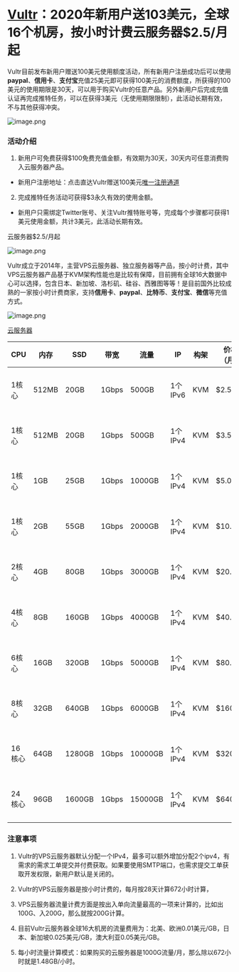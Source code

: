 [Vultr](https://bit.ly/2QqEfuf)：2020年新用户送103美元，全球16个机房，按小时计费云服务器$2.5/月起
==


Vultr目前发布新用户赠送100美元使用额度活动，所有新用户注册成功后可以使用**paypal**、**信用卡**、**支付宝**充值25美元即可获得100美元的消费额度，所获得的100美元的使用期限是30天，可以用于购买Vultr的任意产品。另外新用户后完成充值认证再完成推特任务，可以在获得3美元（无使用期限限制），此活动长期有效，不与其他获得冲突。

![image.png](http://ww1.sinaimg.cn/large/d0640841ly1gd3p4kbvuuj227s0pe4qp.jpg)

### 活动介绍
1. 新用户可免费获得$100免费充值金额，有效期为30天，30天内可任意消费购入云服务器产品。
* 新用户注册地址：点击直达Vultr赠送100美元[唯一注册通道](https://bit.ly/2QqEfuf)
2. 完成推特任务活动可获得$3永久有效的使用金额。
* 新用户只需绑定Twitter账号、关注Vultr推特账号等，完成每个步骤都可获得1美元使用金额，共计3美元，此活动长期有效。

云服务器$2.5/月起

![image.png](http://ww1.sinaimg.cn/large/d0640841ly1gd3p95vi3kj227w0zaqs4.jpg)

Vultr成立于2014年，主营VPS云服务器、独立服务器等产品，按小时计费，其中VPS云服务器产品基于KVM架构性能也是比较有保障，目前拥有全球16大数据中心可以选择，包含日本、新加坡、洛杉矶、硅谷、西雅图等等！是目前国外比较成熟的一家按小时计费商家，支持**信用卡**、**paypal**、**比特币**、**支付宝**、**微信**等充值方式。

![image.png](http://ww1.sinaimg.cn/large/d0640841ly1gd3pfs1ea1j226w10o78n.jpg)

[云服务器](https://bit.ly/2QqEfuf)

|CPU|	内存|	SSD|	带宽|	流量|	IP|	构架|	价格（月）|	购买|
| ------ | ------ | ------ | ------ | ------ | ------ |------ | ------ | ------ |
|1核心|	512MB|	20GB|	1Gbps|	500GB|	1个IPv6|	KVM|	$2.50|	   [点击直达](https://bit.ly/2QqEfuf)
|1核心	|512MB| 20GB	|1Gbps	|500GB	|1个IPv4|	KVM|	$3.50	 | [点击直达](https://bit.ly/2QqEfuf)
|1核心	|1GB	| 25GB	|1Gbps	|1000GB	|1个IPv4|	KVM|	$5.00	 | [点击直达](https://bit.ly/2QqEfuf)
|1核心	|2GB  |	55GB	|1Gbps	|2000GB	|1个IPv4|	KVM|	$10.00	|[点击直达](https://bit.ly/2QqEfuf)
|2核心	|4GB	| 80GB	|1Gbps	|3000GB	|1个IPv4|	KVM|	$20.00	|[点击直达](https://bit.ly/2QqEfuf)
|4核心	|8GB	| 160GB	|1Gbps	|4000GB	|1个IPv4|	KVM|	$40.00	|[点击直达](https://bit.ly/2QqEfuf)
|6核心	|16GB	| 320GB	|1Gbps	|5000GB	|1个IPv4|	KVM|	$80.00	|[点击直达](https://bit.ly/2QqEfuf)
|8核心	|32GB	| 640GB	|1Gbps	|6000GB	|1个IPv4|	KVM|	$160.00| [点击直达](https://bit.ly/2QqEfuf)
|16核心|	64GB|	1280GB|	1Gbps|	10000GB |1个IPv4	|KVM|	$320.00| [点击直达](https://bit.ly/2QqEfuf)
|24核心|	96GB|	1600GB|	1Gbps|	15000GB	|1个IPv4|	KVM|$640.00| [点击直达](https://bit.ly/2QqEfuf)

### 注意事项

1.   Vultr的VPS云服务器默认分配一个IPv4，最多可以额外增加分配2个ipv4，有需求的需求工单提交并付费获取。如果要使用SMTP端口，也需求提交工单获取开发权限，新用户默认是关闭的。

2.   Vultr的VPS云服务器是按小时计费的，每月按28天计算672小时计算，

3.   VPS云服务器流量计费方面是按出入单向流量最高的一项来计算的，比如出100G、入200G，那么就按200G计算。

4.   目前Vultr云服务器全球16大机房的流量费用为：北美、欧洲0.01美元/GB，日本、新加坡0.025美元/GB，澳大利亚0.05美元/GB。

5.   每小时流量计算模式：如果购买的云服务器是1000G流量/月，那么除以672小时就是1.48GB/小时。


